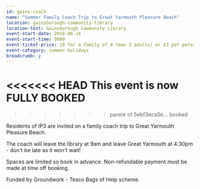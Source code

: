 ```yaml
---
id: gains-coach
name: "Summer Family Coach Trip to Great Yarmouth Pleasure Beach"
location: gainsborough-community-library
location-text: Gainsborough Community Library
event-start-date: 2018-08-14
event-start-time: 0900
event-ticket-price: 10 for a family of 4 (max 2 adults) or £3 per person
event-category: summer-holidays
breadcrumb: y
---
```

<<<<<<< HEAD
**This event is now FULLY BOOKED**
=======
>>>>>>> parent of 5ebf3eca5e... booked

Residents of IP3 are invited on a family coach trip to Great Yarmouth Pleasure Beach.

The coach will leave the library at 9am and leave Great Yarmouth at 4:30pm - don't be late as it won't wait!

Spaces are limited so book in advance. Non-refundable payment must be made at time off booking.

Funded by Groundwork - Tesco Bags of Help scheme.
